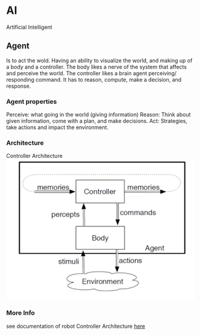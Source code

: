 # AI
Artificial Intelligent

## Agent
Is to act the wold. Having an ability to visualize the world, and making up of a body and a controller. 
The body likes a nerve of the system that affects and perceive the world.
The controller likes a brain agent perceiving/ responding command. It has to reason, compute, make a decision, and response.
### Agent properties
Perceive: what going in the world (giving information)
Reason: Think about given information, come with a plan, and make decisions.
Act: Strategies, take actions and impact the environment.

### Architecture
Controller Architecture
![alt text](https://github.com/nglthu/AI/blob/master/img/controllerArchitecture.png)


### More Info

see documentation of robot Controller Architecture [here](docs/robotControllerArcitecture.md)